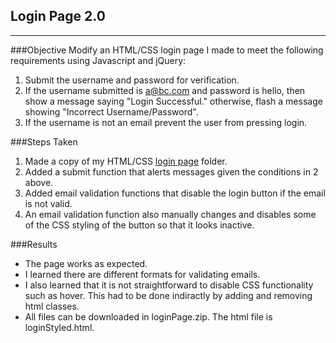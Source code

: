 ## Login Page 2.0
---
###Objective
Modify an HTML/CSS login page I made to meet the following requirements using Javascript and jQuery:

1. Submit the username and password for verification.
2. If the username submitted is a@bc.com and password is hello, then show a message saying "Login Successful." otherwise, flash a message showing "Incorrect Username/Password".
3. If the username is not an email prevent the user from pressing login.

###Steps Taken

1. Made a copy of my HTML/CSS [login page] folder.
2. Added a submit function that alerts messages given the conditions in 2 above.
3. Added email validation functions that disable the login button if the email is not valid.
4. An email validation function also manually changes and disables some of the CSS styling of the button so that it looks inactive.

###Results

* The page works as expected.
* I learned there are different formats for validating emails.
* I also learned that it is not straightforward to disable CSS functionality such as hover. This had to be done indiractly by adding and removing html classes.
* All files can be downloaded in loginPage.zip. The html file is loginStyled.html.

[login page]: https://github.com/rebeccapizano/Portfolio/tree/master/HTML-CSS/LoginPage
